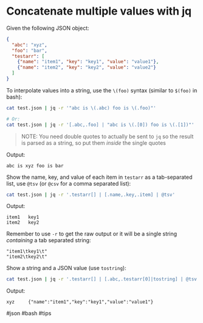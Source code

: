 # Concatenate multiple values with jq

Given the following JSON object:
```json
{
  "abc": "xyz",
  "foo": "bar",
  "testarr": [
    {"name": "item1", "key": "key1", "value": "value1"},
    {"name": "item2", "key": "key2", "value": "value2"}
  ]
}
```

To interpolate values into a string, use the `\(foo)` syntax (similar to
`$(foo)` in bash):
```bash
cat test.json | jq -r '"abc is \(.abc) foo is \(.foo)"'

# Or:
cat test.json | jq -r '[.abc,.foo] | "abc is \(.[0]) foo is \(.[1])"'
```

> NOTE: You need double quotes to actually be sent to `jq` so the result is
> parsed as a string, so put them *inside* the single quotes

Output:
```
abc is xyz foo is bar
```

Show the name, key, and value of each item in `testarr` as a tab-separated
list, use `@tsv` (or `@csv` for a comma separated list):
```bash
cat test.json | jq -r '.testarr[] | [.name,.key,.item] | @tsv'
```

Output:
```
item1   key1
item2   key2
```

Remember to use `-r` to get the raw output or it will be a single string *containing* a tab separated string:
```
"item1\tkey1\t"
"item2\tkey2\t"
```

Show a string and a JSON value (use `tostring`):
```bash
cat test.json | jq -r '.testarr[] | [.abc,.testarr[0]|tostring] | @tsv'
```

Output:
```
xyz     {"name":"item1","key":"key1","value":"value1"}
```

  #json #bash #tips
